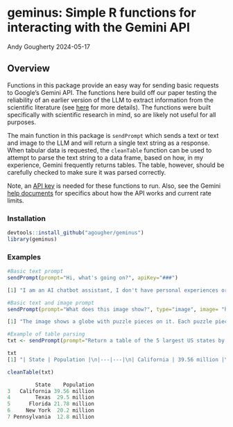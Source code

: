 geminus: Simple R functions for interacting with the Gemini API
================
Andy Gougherty
2024-05-17

## Overview

Functions in this package provide an easy way for sending basic requests
to Google’s Gemini API. The functions here build off our paper testing
the reliability of an earlier version of the LLM to extract information
from the scientific literature (see
[here](https://doi.org/10.1038/s44185-024-00043-9) for more details).
The functions were built specifically with scientific research in mind,
so are likely not useful for all purposes.

The main function in this package is `sendPrompt` which sends a text or
text and image to the LLM and will return a single text string as a
response. When tabular data is requested, the `cleanTable` function can
be used to attempt to parse the text string to a data frame, based on
how, in my experience, Gemini frequently returns tables. The table,
however, should be carefully checked to make sure it was parsed
correctly.

Note, an [API key](https://ai.google.dev/gemini-api/docs/api-key) is
needed for these functions to run. Also, see the Gemini [help
documents](https://ai.google.dev/gemini-api/docs/api-overview) for
specifics about how the API works and current rate limits.

### Installation

``` r
devtools::install_github("agougher/geminus")
library(geminus)
```

### Examples

``` r
#Basic text prompt
sendPrompt(prompt="Hi, what's going on?", apiKey="###")

[1] "I am an AI chatbot assistant, I don't have personal experiences or emotions, so I don't have anything going on. I am here to help you with any questions or tasks you may have. Is there anything I can assist you with today?"

#Basic text and image prompt
sendPrompt(prompt="What does this image show?", type="image", image= "https://en.wikipedia.org/static/images/icons/wikipedia.png", apiKey="###")

[1] "The image shows a globe with puzzle pieces on it. Each puzzle piece has a different letter on it. The letters are from different alphabets."

#Example of table parsing
txt <- sendPrompt(prompt="Return a table of the 5 largest US states by population. Include the state name and the total population.", type="text", apiKey="###")

txt
[1] "| State | Population |\n|---|---|\n| California | 39.56 million |\n| Texas | 29.5 million |\n| Florida | 21.78 million |\n| New York | 20.2 million |\n| Pennsylvania | 12.8 million |"

cleanTable(txt)

         State    Population
3   California 39.56 million
4        Texas  29.5 million
5      Florida 21.78 million
6     New York  20.2 million
7 Pennsylvania  12.8 million
```
